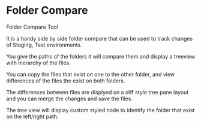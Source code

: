  # Folder Compare
Folder Compare Tool

It is a handy side by side folder compare that can be used to track changes of Staging, Test environments.

You give the paths of the folders it will compare them and display a treeview with hierarchy of the files.

You can copy the files that exist on one to the other folder, and view differences of the files the exist on both folders.

The differences between files are displyed on a diff style tree pane layout and you can merge the changes and save the files.

The tree view will display custom styled node to identify the folder that exist on the left/right path.